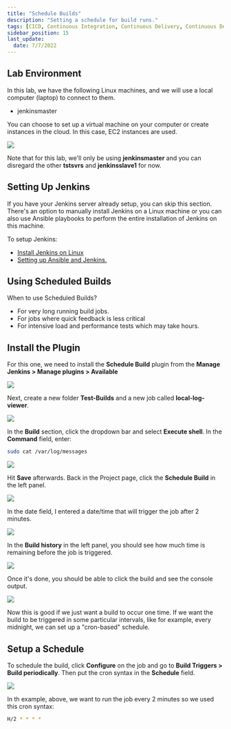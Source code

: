```yaml
---
title: "Schedule Builds"
description: "Setting a schedule for build runs."
tags: [CICD, Continuous Integration, Continuous Delivery, Continuous Deployment, Jenkins, Git, Github]
sidebar_position: 15
last_update:
  date: 7/7/2022
---
```



## Lab Environment

In this lab, we have the following Linux machines, and we will use a local computer (laptop) to connect to them.

- jenkinsmaster

You can choose to set up a virtual machine on your computer or create instances in the cloud. In this case, EC2 instances are used.

<div class='img-center'>

![](/img/docs/ansible-lab-diagram-4.png)

</div>

Note that for this lab, we'll only be using **jenkinsmaster** and you can disregard the other **tstsvrs** and **jenkinsslave1** for now.

## Setting Up Jenkins

If you have your Jenkins server already setup, you can skip this section. There's an option to manually install Jenkins on a Linux machine or you can also use Ansible playbooks to perform the entire installation of Jenkins on this machine.

To setup Jenkins:

- [Install Jenkins on Linux](/docs/017-Version-Control-and-CICD/002-CICD/004-Jenkins-Labs/004-Installing-Jenkins.md)
- [Setting up Ansible and Jenkins.](/docs/017-Version-Control-and-CICD/002-CICD/004-Jenkins-Labs/005-Setup-Ansible-and-Jenkins.md)



## Using Scheduled Builds

When to use Scheduled Builds?

- For very long running build jobs.
- For jobs where quick feedback is less critical 
- For intensive load and performance tests which may take hours.


## Install the Plugin 

For this one, we need to install the **Schedule Build** plugin from the **Manage Jenkins > Manage plugins > Available**

<div class='img-center'>

![](/img/docs/schedbuild10.png)

</div>

Next, create a new folder **Test-Builds** and a new job called **local-log-viewer**.

<div class='img-center'>

![](/img/docs/llv1.png)

</div>

In the **Build** section, click the dropdown bar and select **Execute shell**. In the **Command** field, enter:

```bash
sudo cat /var/log/messages 
```

<div class='img-center'>

![](/img/docs/llv2.png)

</div>

Hit **Save** afterwards. Back in the Project page, click the **Schedule Build** in the left panel.

<div class='img-center'>

![](/img/docs/llv3.png)

</div>

In the date field, I entered a date/time that will trigger the job after 2 minutes.

<div class='img-center'>

![](/img/docs/lv4.png)

</div>

In the **Build history** in the left panel, you should see how much time is remaining before the job is triggered.

<div class='img-center'>

![](/img/docs/llv5.png)

</div>

Once it's done, you should be able to click the build and see the console output.

<div class='img-center'>

![](/img/docs/llv6.png)

</div>

Now this is good if we just want a build to occur one time. If we want the build to be triggered in some particular intervals, like for example, every midnight, we can set up a "cron-based" schedule.

## Setup a Schedule 

To schedule the build, click **Configure** on the job and go to **Build Triggers > Build periodically**. Then put the cron syntax in the **Schedule** field.

<div class='img-center'>

![](/img/docs/llv8.png)

</div>

In th example, above, we want to run the job every 2 minutes so we used this cron syntax:

```bash
H/2 * * * *
```

